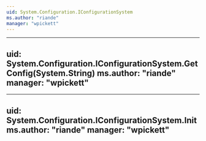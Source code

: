```yaml
---
uid: System.Configuration.IConfigurationSystem
ms.author: "riande"
manager: "wpickett"
---
```


---
uid: System.Configuration.IConfigurationSystem.GetConfig(System.String)
ms.author: "riande"
manager: "wpickett"
---

---
uid: System.Configuration.IConfigurationSystem.Init
ms.author: "riande"
manager: "wpickett"
---
